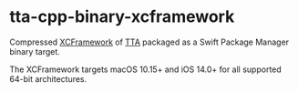# tta-cpp-binary-xcframework

Compressed [XCFramework](https://github.com/sbooth/AudioXCFrameworks/tree/main/tta-cpp) of [TTA](https://sourceforge.net/projects/tta) packaged as a Swift Package Manager binary target.

The XCFramework targets macOS 10.15+ and iOS 14.0+ for all supported 64-bit architectures.
